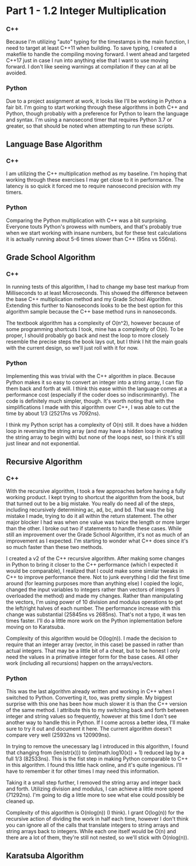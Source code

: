 # Part 1 - 1.2 Integer Multiplication
### C++
Because I'm utilizing "auto" typing for the timestamps in the main function, I need to target at least C++11 when building. To save typing, I created a makefile to handle the compiling moving forward. I went ahead and targeted C++17 just in case I run into anything else that I want to use moving forward. I don't like seeing warnings at compilation if they can at all be avoided.

### Python
Due to a project assignment at work, it looks like I'll be working in Python a fair bit. I'm going to start working through these algorithms in both C++ and Python, though probably with a preference for Python to learn the language and syntax. I'm using a nanosecond timer that requires Python 3.7 or greater, so that should be noted when attempting to run these scripts.

## Language Base Algorithm
### C++
I am utilizing the C++ multiplication method as my baseline. I'm hoping that working through these exercises I may get close to it in performance. The latency is so quick it forced me to require nanosecond precision with my timers.

### Python
Comparing the Python multiplication with C++ was a bit surprising. Everyone touts Python's prowess with numbers, and that's probably true when we start working with insane numbers, but for these test calculations it is actually running about 5-6 times slower than C++ (95ns vs 556ns).

## Grade School Algorithm
### C++
In running tests of this algorithm, I had to change my base test markup from Milliseconds to at least Microseconds. This showed the difference between the base C++ multiplication method and my Grade School Algorithm. Extending this further to Nanoseconds looks to be the best option for this algorithm sample because the C++ base method runs in nanoseconds.

The textbook algorithm has a complexity of O(n^2), however because of some programming shortcuts I took, mine has a complexity of O(n). To be proper, I should probably go back and nest the loop to more closely resemble the precise steps the book lays out, but I think I hit the main goals with the current design, so we'll just roll with it for now.

### Python
Implementing this was trivial with the C++ algorithm in place. Because Python makes it so easy to convert an integer into a string array, I can flip them back and forth at will. I think this ease within the language comes at a performance cost (especially if the coder does so indiscriminantly). The code is definitely much simpler, though. It's worth noting that with the simplifications I made with this algorithm over C++, I was able to cut the time by about 1/3 (25217ns vs 7092ns).

I think my Python script has a complexity of O(n) still. It does have a hidden loop in reversing the string array (and may have a hidden loop in creating the string array to begin with) but none of the loops nest, so I think it's still just linear and not exponential.

## Recursive Algorithm
### C++
With the recursive algorithm, I took a few approaches before having a fully working product. I kept trying to shortcut the algorithm from the book, but that turned out to be a big mistake. You really do need all of the steps, including recursively determining ac, ad, bc, and bd. That was the big mistake I made, trying to do it all within the return statement. The other major blocker I had was when one value was twice the length or more larger than the other. I broke out two if statements to handle these cases. While still an improvement over the Grade School Algorithm, it's not as much of an improvement as I expected. I'm starting to wonder what C++ does since it's so much faster than these two methods.

I created a v2 of the C++ recursive algorithm. After making some changes in Python to bring it closer to the C++ performance (which I expected it would be comparable), I realized that I could make some similar tweaks in C++ to improve performance there. Not to junk everything I did the first time around (for learning purposes more than anything else) I copied the logic, changed the input variables to integers rather than vectors of integers (I overloaded the method) and made my changes. Rather than manipulating the vectors, I'm using power of 10 division and modulus operations to get the left/right halves of each number. The performance increase with this change was substantial (25845ns vs 2685ns). That's not a typo, it was ten times faster. I'll do a little more work on the Python inplementation before moving on to Karatsuba.

Complexity of this algorithm would be O(log(n)). I made the decision to require that an integer array (vector, in this case) be passed in rather than actual integers. That may be a little bit of a cheat, but to be honest I only need the values in a primative integer form for the base cases. All other work (including all recursions) happen on the arrays/vectors.

### Python
This was the last algorithm already written and working in C++ when I switched to Python. Converting it, too, was pretty simple. My biggest surprise with this one has been how much slower it is than the C++ version of the same method. I attribute this to my switching back and forth between integer and string values so frequently, however at this time I don't see another way to handle this in Python. If I come across a better idea, I'll make sure to try it out and document it here. The current algorithm doesn't compare very well (25932ns vs 120909ns).

In trying to remove the unecessary lag I introduced in this algorithm, I found that changing from (len(str(x))) to (int(math.log10(x)) + 1) reduced lag by a full 1/3 (82533ns). This is the fist step in making Python comparable to C++ in this algorithm. I found this little hack online, and it's quite ingenious. I'll have to remember it for other times I may need this information.

Taking it a small step further, I removed the string array and integer back and forth. Utilizing division and modulus, I can achieve a little more speed (71292ns). I'm going to dig a little more to see what else could possibly be cleaned up.

Complexity of this algorithm is O(nlog(n)) (I think). I grant O(log(n)) for the recursive action of dividing the work in half each time, however I don't think you can ignore all of the calls that translate integers to string arrays and string arrays back to integers. While each one itself would be O(n) and there are a lot of them, they're still not nested, so we'll stick with O(nlog(n)).

## Karatsuba Algorithm
